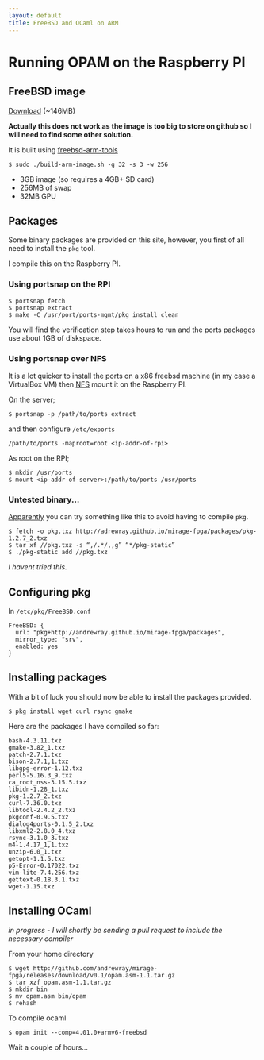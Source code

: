```yaml
---
layout: default
title: FreeBSD and OCaml on ARM
---
```


# Running OPAM on the Raspberry PI

## FreeBSD image

[Download](img/FreeBSD-stable10-r264702-ARMv6-RPI-B-3GB.img.tgz) (~146MB)

__Actually this does not work as the image is too big to store on github so
I will need to find some other solution.__

It is built using [freebsd-arm-tools](https://github.com/daveish/freebsd-arm-tools)

~~~
$ sudo ./build-arm-image.sh -g 32 -s 3 -w 256
~~~

* 3GB image (so requires a 4GB+ SD card)
* 256MB of swap
* 32MB GPU

## Packages

Some binary packages are provided on this site, however, you first of all need
to install the `pkg` tool.

I compile this on the Raspberry PI.

### Using portsnap on the RPI

~~~
$ portsnap fetch
$ portsnap extract
$ make -C /usr/port/ports-mgmt/pkg install clean
~~~

You will find the verification step takes hours to run and the ports packages
use about 1GB of diskspace.

### Using portsnap over NFS

It is a lot quicker to install the ports on a x86 freebsd machine (in my case
a VirtualBox VM) then [NFS](http://www.freebsd.org/doc/handbook/network-nfs.html) 
mount it on the Raspberry PI.

On the server;

~~~
$ portsnap -p /path/to/ports extract
~~~

and then configure `/etc/exports`

~~~
/path/to/ports -maproot=root <ip-addr-of-rpi>
~~~

As root on the RPI;

~~~
$ mkdir /usr/ports
$ mount <ip-addr-of-server>:/path/to/ports /usr/ports
~~~

### Untested binary...

[Apparently](http://kernelnomicon.org/?p=261) you can 
try something like this to avoid having to compile `pkg`.

~~~
$ fetch -o pkg.txz http://adrewray.github.io/mirage-fpga/packages/pkg-1.2.7_2.txz
$ tar xf //pkg.txz -s “,/.*/,,g” “*/pkg-static”
$ ./pkg-static add //pkg.txz
~~~

_I havent tried this._

## Configuring pkg

In `/etc/pkg/FreeBSD.conf`

~~~
FreeBSD: {
  url: "pkg+http://andrewray.github.io/mirage-fpga/packages",
  mirror_type: "srv",
  enabled: yes
}
~~~

## Installing packages

With a bit of luck you should now be able to install the packages provided.

~~~
$ pkg install wget curl rsync gmake
~~~

Here are the packages I have compiled so far:

~~~
bash-4.3.11.txz         
gmake-3.82_1.txz        
patch-2.7.1.txz
bison-2.7.1,1.txz       
libgpg-error-1.12.txz       
perl5-5.16.3_9.txz
ca_root_nss-3.15.5.txz      
libidn-1.28_1.txz       
pkg-1.2.7_2.txz
curl-7.36.0.txz         
libtool-2.4.2_2.txz     
pkgconf-0.9.5.txz
dialog4ports-0.1.5_2.txz    
libxml2-2.8.0_4.txz     
rsync-3.1.0_3.txz
m4-1.4.17_1,1.txz       
unzip-6.0_1.txz
getopt-1.1.5.txz        
p5-Error-0.17022.txz        
vim-lite-7.4.256.txz
gettext-0.18.3.1.txz        
wget-1.15.txz
~~~

## Installing OCaml

_in progress - I will shortly be sending a pull request to include the necessary
compiler_

From your home directory

~~~
$ wget http://github.com/andrewray/mirage-fpga/releases/download/v0.1/opam.asm-1.1.tar.gz
$ tar xzf opam.asm-1.1.tar.gz
$ mkdir bin
$ mv opam.asm bin/opam
$ rehash
~~~

To compile ocaml

~~~
$ opam init --comp=4.01.0+armv6-freebsd
~~~

Wait a couple of hours...

